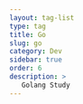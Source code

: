 ```yaml
---
layout: tag-list
type: tag
title: Go
slug: go
category: Dev
sidebar: true
order: 6
description: >
   Golang Study
---
```

